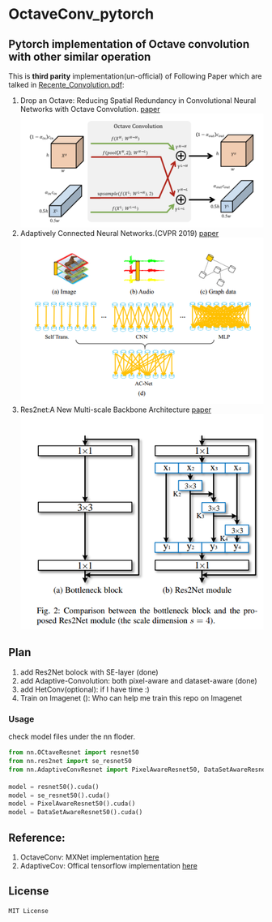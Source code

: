 # OctaveConv_pytorch
## Pytorch implementation of Octave convolution with other similar operation
  This is **third parity** implementation(un-official) of Following Paper which are talked in [Recente_Convolution.pdf](https://github.com/lxtGH/OctaveConv_pytorch/blob/master/Recent_Convolution.pdf):
  1. Drop an Octave: Reducing Spatial Redundancy in Convolutional Neural Networks with Octave Convolution.
  [paper](https://arxiv.org/pdf/1904.05049.pdf)
  ![](fig/octave_conv.png)
  2. Adaptively Connected Neural Networks.(CVPR 2019)
  [paper](https://arxiv.org/abs/1904.03579)
  ![](fig/adaptive_conv.png)
  3. Res2net:A New Multi-scale Backbone Architecture
  [paper](https://arxiv.org/abs/1904.01169)
  ![](fig/res2net.png)
   
  
## Plan
1. add Res2Net bolock with SE-layer (done)
2. add Adaptive-Convolution: both pixel-aware and dataset-aware (done)
3. add HetConv(optional): if I have time :)  
4. Train on Imagenet (): Who can help me train this repo on Imagenet
### Usage
   check model files under the nn floder.
   
```python
from nn.OCtaveResnet import resnet50
from nn.res2net import se_resnet50
from nn.AdaptiveConvResnet import PixelAwareResnet50, DataSetAwareResnet50

model = resnet50().cuda()
model = se_resnet50().cuda()
model = PixelAwareResnet50().cuda()
model = DataSetAwareResnet50().cuda()

```


## Reference:
  1. OctaveConv: MXNet implementation [here](https://github.com/terrychenism/OctaveConv)
  2. AdaptiveCov: Offical tensorflow implementation [here](https://github.com/wanggrun/Adaptively-Connected-Neural-Networks)  

## License
    MIT License
